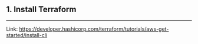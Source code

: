## 1. Install Terraform
------
Link: https://developer.hashicorp.com/terraform/tutorials/aws-get-started/install-cli



